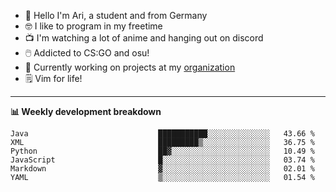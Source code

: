 * 👋 Hello I'm Ari, a student and from Germany
* 🤓 I like to program in my freetime
* 📺 I'm watching a lot of anime and hanging out on discord
* 🖱️ Addicted to CS:GO and osu!
* 👷 Currently working on projects at my [organization](https://github.com/aridevelopment-de)
* 🗒️ Vim for life!

<hr />

**📊 Weekly development breakdown**

<!--START_SECTION:waka-->

```text
Java                             ███████████░░░░░░░░░░░░░░   43.66 %
XML                              █████████▒░░░░░░░░░░░░░░░   36.75 %
Python                           ██▓░░░░░░░░░░░░░░░░░░░░░░   10.49 %
JavaScript                       █░░░░░░░░░░░░░░░░░░░░░░░░   03.74 %
Markdown                         ▓░░░░░░░░░░░░░░░░░░░░░░░░   02.01 %
YAML                             ▒░░░░░░░░░░░░░░░░░░░░░░░░   01.54 %
```

<!--END_SECTION:waka-->
